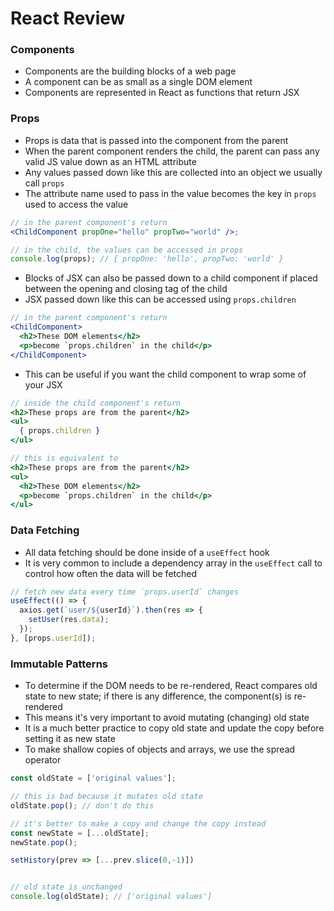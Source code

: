 # React Review


### Components

- Components are the building blocks of a web page
- A component can be as small as a single DOM element
- Components are represented in React as functions that return JSX

### Props

- Props is data that is passed into the component from the parent
- When the parent component renders the child, the parent can pass any valid JS value down as an HTML attribute
- Any values passed down like this are collected into an object we usually call `props`
- The attribute name used to pass in the value becomes the key in `props` used to access the value

```jsx
// in the parent component's return
<ChildComponent propOne="hello" propTwo="world" />;

// in the child, the values can be accessed in props
console.log(props); // { propOne: 'hello', propTwo: 'world' }
```

- Blocks of JSX can also be passed down to a child component if placed between the opening and closing tag of the child
- JSX passed down like this can be accessed using `props.children`

```jsx
// in the parent component's return
<ChildComponent>
  <h2>These DOM elements</h2>
  <p>become `props.children` in the child</p>
</ChildComponent>
```

- This can be useful if you want the child component to wrap some of your JSX

```jsx
// inside the child component's return
<h2>These props are from the parent</h2>
<ul>
  { props.children }
</ul>

// this is equivalent to
<h2>These props are from the parent</h2>
<ul>
  <h2>These DOM elements</h2>
  <p>become `props.children` in the child</p>
</ul>
```

### Data Fetching

- All data fetching should be done inside of a `useEffect` hook
- It is very common to include a dependency array in the `useEffect` call to control how often the data will be fetched

```js
// fetch new data every time `props.userId` changes
useEffect(() => {
  axios.get(`user/${userId}`).then(res => {
    setUser(res.data);
  });
}, [props.userId]);
```

### Immutable Patterns

- To determine if the DOM needs to be re-rendered, React compares old state to new state; if there is any difference, the component(s) is re-rendered
- This means it's very important to avoid mutating (changing) old state
- It is a much better practice to copy old state and update the copy before setting it as new state
- To make shallow copies of objects and arrays, we use the spread operator

```js
const oldState = ['original values'];

// this is bad because it mutates old state
oldState.pop(); // don't do this

// it's better to make a copy and change the copy instead
const newState = [...oldState];
newState.pop();

setHistory(prev => [...prev.slice(0,-1)])


// old state is unchanged
console.log(oldState); // ['original values']
```